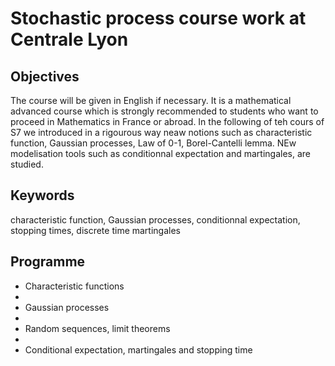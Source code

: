# Stochastic process course work at Centrale Lyon

## Objectives
The course will be given in English if necessary.
It is a mathematical advanced course which is strongly recommended to students who want to proceed in Mathematics
in France or abroad. In the following of teh cours of S7 we introduced in a rigourous way neaw notions such as characteristic
function, Gaussian processes, Law of 0-1, Borel-Cantelli lemma. NEw modelisation tools such as conditionnal expectation and
martingales, are studied.

## Keywords 
characteristic function, Gaussian processes, conditionnal expectation, stopping times, discrete
time martingales

## Programme 
- Characteristic functions
- 
- Gaussian processes
- 
- Random sequences, limit theorems
- 
- Conditional expectation, martingales and stopping time
